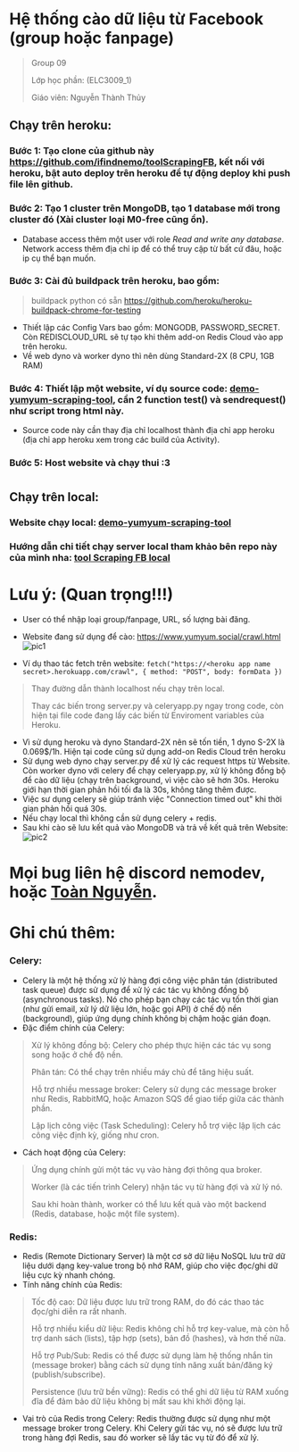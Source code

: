 # Hệ thống cào dữ liệu từ Facebook (group hoặc fanpage)
> Group 09
> 
> Lớp học phần: (ELC3009_1)
> 
> Giáo viên: Nguyễn Thành Thủy
> 
## Chạy trên heroku:
### Bước 1: Tạo clone của github này https://github.com/ifindnemo/toolScrapingFB, kết nối với heroku, bật auto deploy trên heroku để tự động deploy khi push file lên github.
### Bước 2: Tạo 1 cluster trên MongoDB, tạo 1 database mới trong cluster đó (Xài cluster loại M0-free cũng ổn).
- Database access thêm một user với role *Read and write any database*. Network access thêm địa chỉ ip để có thể truy cập từ bất cứ đâu, hoặc ip cụ thể bạn muốn.
### Bước 3: Cài đủ buildpack trên heroku, bao gồm:
> buildpack python có sẵn
> https://github.com/heroku/heroku-buildpack-chrome-for-testing
- Thiết lập các Config Vars bao gồm: MONGODB, PASSWORD_SECRET. Còn REDISCLOUD_URL sẽ tự tạo khi thêm add-on Redis Cloud vào app trên heroku.
- Về web dyno và worker dyno thì nên dùng Standard-2X (8 CPU, 1GB RAM)
### Bước 4: Thiết lập một website, ví dụ source code: [demo-yumyum-scraping-tool](https://github.com/ifindnemo/demo-yumyum-scraping-tool), cần 2 function test() và sendrequest() như script trong html này.
- Source code này cần thay địa chỉ localhost thành địa chỉ app heroku (địa chỉ app heroku xem trong các build của Activity).
### Bước 5: Host website và chạy thui :3
#
## Chạy trên local:
### Website chạy local: [demo-yumyum-scraping-tool](https://github.com/ifindnemo/demo-yumyum-scraping-tool)
### Hướng dẫn chi tiết chạy server local tham khảo bên repo này của mình nha: [tool Scraping FB local](https://github.com/ifindnemo/toolScrapingFB-local)

# Lưu ý: (Quan trọng!!!)
- User có thể nhập loại group/fanpage, URL, số lượng bài đăng.
- Website đang sử dụng để cào: https://www.yumyum.social/crawl.html
![pic1](https://github.com/user-attachments/assets/74eab2b8-b27c-4065-8621-c4ba549ea6dd)

- Ví dụ thao tác fetch trên website:
`fetch("https://<heroku app name secret>.herokuapp.com/crawl", {
                        method: "POST",
                        body: formData
                    })`
> Thay đường dẫn thành localhost nếu chạy trên local.
> 
> Thay các biến trong server.py và celeryapp.py ngay trong code, còn hiện tại file code đang lấy các biến từ Enviroment variables của Heroku.
- Vì sử dụng heroku và dyno Standard-2X nên sẽ tốn tiền, 1 dyno S-2X là 0.069$/1h. Hiện tại code cũng sử dụng add-on Redis Cloud trên heroku
- Sử dụng web dyno chạy server.py để xử lý các request https từ Website. Còn worker dyno với celery để chạy celeryapp.py, xử lý không đồng bộ để cào dữ liệu (chạy trên background, vì việc cào sẽ hơn 30s. Heroku giới hạn thời gian phản hồi tối đa là 30s, không tăng thêm được.
- Việc sư dụng celery sẽ giúp tránh việc "Connection timed out" khi thời gian phản hồi quá 30s.
- Nếu chạy local thì không cần sử dụng celery + redis.
- Sau khi cào sẽ lưu kết quả vào MongoDB và trả về kết quả trên Website:
![pic2](https://github.com/user-attachments/assets/e8e9cf8f-e5ac-48a9-8d27-828a25a863fd)

# Mọi bug liên hệ discord nemodev, hoặc [Toàn Nguyễn](https://www.facebook.com/toannguyen.8640/).
# Ghi chú thêm:
### Celery:
- Celery là một hệ thống xử lý hàng đợi công việc phân tán (distributed task queue) được sử dụng để xử lý các tác vụ không đồng bộ (asynchronous tasks). Nó cho phép bạn chạy các tác vụ tốn thời gian (như gửi email, xử lý dữ liệu lớn, hoặc gọi API) ở chế độ nền (background), giúp ứng dụng chính không bị chậm hoặc gián đoạn.
- Đặc điểm chính của Celery:
> Xử lý không đồng bộ: Celery cho phép thực hiện các tác vụ song song hoặc ở chế độ nền.
> 
> Phân tán: Có thể chạy trên nhiều máy chủ để tăng hiệu suất.
> 
> Hỗ trợ nhiều message broker: Celery sử dụng các message broker như Redis, RabbitMQ, hoặc Amazon SQS để giao tiếp giữa các thành phần.
> 
> Lập lịch công việc (Task Scheduling): Celery hỗ trợ việc lập lịch các công việc định kỳ, giống như cron.
- Cách hoạt động của Celery:
> Ứng dụng chính gửi một tác vụ vào hàng đợi thông qua broker.
> 
> Worker (là các tiến trình Celery) nhận tác vụ từ hàng đợi và xử lý nó.
> 
> Sau khi hoàn thành, worker có thể lưu kết quả vào một backend (Redis, database, hoặc một file system).
### Redis:
- Redis (Remote Dictionary Server) là một cơ sở dữ liệu NoSQL lưu trữ dữ liệu dưới dạng key-value trong bộ nhớ RAM, giúp cho việc đọc/ghi dữ liệu cực kỳ nhanh chóng.
- Tính năng chính của Redis:
> Tốc độ cao: Dữ liệu được lưu trữ trong RAM, do đó các thao tác đọc/ghi diễn ra rất nhanh.
> 
> Hỗ trợ nhiều kiểu dữ liệu: Redis không chỉ hỗ trợ key-value, mà còn hỗ trợ danh sách (lists), tập hợp (sets), bản đồ (hashes), và hơn thế nữa.
> 
> Hỗ trợ Pub/Sub: Redis có thể được sử dụng làm hệ thống nhắn tin (message broker) bằng cách sử dụng tính năng xuất bản/đăng ký (publish/subscribe).
> 
> Persistence (lưu trữ bền vững): Redis có thể ghi dữ liệu từ RAM xuống đĩa để đảm bảo dữ liệu không bị mất sau khi khởi động lại.
- Vai trò của Redis trong Celery: Redis thường được sử dụng như một message broker trong Celery. Khi Celery gửi tác vụ, nó sẽ được lưu trữ trong hàng đợi Redis, sau đó worker sẽ lấy tác vụ từ đó để xử lý.


